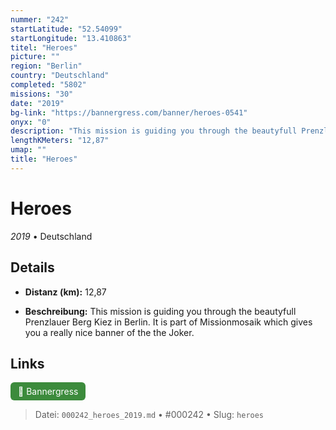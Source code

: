 ```yaml
---
nummer: "242"
startLatitude: "52.54099"
startLongitude: "13.410863"
titel: "Heroes"
picture: ""
region: "Berlin"
country: "Deutschland"
completed: "5802"
missions: "30"
date: "2019"
bg-link: "https://bannergress.com/banner/heroes-0541"
onyx: "0"
description: "This mission is guiding you through the beautyfull Prenzlauer Berg Kiez in Berlin. It is part of Missionmosaik which gives you a really nice banner of the the Joker."
lengthKMeters: "12,87"
umap: ""
title: "Heroes"
---
```

# Heroes

*2019* • Deutschland



## Details
- **Distanz (km):** 12,87



- **Beschreibung:** This mission is guiding you through the beautyfull Prenzlauer Berg Kiez in Berlin. It is part of Missionmosaik which gives you a really nice banner of the the Joker.


## Links
<div style="margin-top: 0.5em;">
<a href="https://bannergress.com/banner/heroes-0541" target="_blank" style="display:inline-block;margin-right:8px;padding:6px 12px;background-color:#3c8b3c;color:white;text-decoration:none;border-radius:6px;">🔗 Bannergress</a>

</div>


> Datei: `000242_heroes_2019.md` • #000242 • Slug: `heroes`
